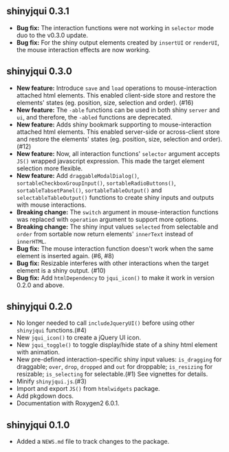 ## shinyjqui 0.3.1

* __Bug fix:__ The interaction functions were not working in `selector` mode duo to the v0.3.0 update.
* __Bug fix:__ For the shiny output elements created by `insertUI` or `renderUI`, the mouse interaction effects are now working.


## shinyjqui 0.3.0

* __New feature:__ Introduce `save` and `load` operations to mouse-interaction attached html elements. This enabled client-side store and restore the elements' states (eg. position, size, selection and order). (#16)
* __New feature:__ The `-able` functions can be used in both shiny `server` and `ui`, and therefore, the `-abled` functions are deprecated.
* __New feature:__ Adds shiny bookmark supporting to mouse-interaction attached html elements. This enabled server-side or across-client store and restore the elements' states (eg. position, size, selection and order). (#12)
* __New feature:__ Now, all interaction functions' `selector` argument accepts `JS()` wrapped javascript expression. This made the target element selection more flexible. 
* __New feature:__ Add `draggableModalDialog()`, `sortableCheckboxGroupInput()`, `sortableRadioButtons()`, `sortableTabsetPanel()`, `sortableTableOutput()` and `selectableTableOutput()` functions to create shiny inputs and outputs with mouse interactions.
* __Breaking change:__ The `switch` argument in mouse-interaction functions was replaced with `operation` argument to support more options.
* __Breaking change:__ The shiny input values `selected` from selectable and `order` from sortable now return elements' `innerText` instead of `innerHTML`.
* __Bug fix:__ The mouse interaction function doesn't work when the same element is inserted again. (#6, #8)
* __Bug fix:__ Resizable interferes with other interactions when the target element is a shiny output. (#10)
* __Bug fix:__ Add `htmlDependency` to `jqui_icon()` to make it work in version 0.2.0 and above.


## shinyjqui 0.2.0

* No longer needed to call `includeJqueryUI()` before using other `shinyjqui` functions.(#4)
* New `jqui_icon()` to create a jQuery UI icon.
* New `jqui_toggle()` to toggle display/hide state of a shiny html element with animation.
* New pre-defined interaction-specific shiny input values: `is_dragging` for draggable; `over`, `drop`, `dropped` and `out` for droppable; `is_resizing` for resizable; `is_selecting` for selectable.(#1) See vignettes for details. 
* Minify `shinyjqui.js`.(#3)
* Import and export `JS()` from `htmlwidgets` package.
* Add pkgdown docs.
* Documentation with Roxygen2 6.0.1.

## shinyjqui 0.1.0

* Added a `NEWS.md` file to track changes to the package.



